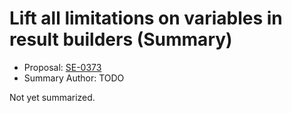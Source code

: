 # Lift all limitations on variables in result builders (Summary)

* Proposal: [SE-0373](https://github.com/apple/swift-evolution/blob/main/proposals/0373-vars-without-limits-in-result-builders.md)
* Summary Author: TODO

Not yet summarized.
